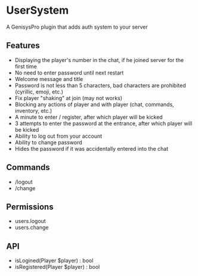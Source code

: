 # UserSystem
A GenisysPro plugin that adds auth system to your server

## Features
* Displaying the player's number in the chat, if he joined server for the first time
* No need to enter password until next restart
* Welcome message and title
* Password is not less than 5 characters, bad characters are prohibited (cyrillic, emoji, etc.)
* Fix player "shaking" at join (may not works)
* Blocking any actions of player and with player (chat, commands, inventory, etc.)
* A minute to enter / register, after which player will be kicked
* 3 attempts to enter the password at the entrance, after which player will be kicked
* Ability to log out from your account
* Ability to change password
* Hides the password if it was accidentally entered into the chat

## Commands
* /lоgоut
* /change <old password> <new password>

## Permissions
* users.logout
* users.change

## API
* isLogined(Player $player) : bool
* isRegistered(Player $player) : bool
